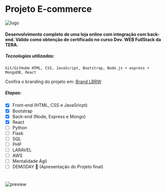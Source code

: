 # Projeto E-commerce
![logo](https://i.ibb.co/M1QWvjS/logo-Branca.png) 

#### Desenvolvimento completo de uma loja online com integração com back-end. Válido como obtenção de certificado no curso Dev. WEB **FullStack** da TERA.

##### Tecnologias utilizadas:

``` Git/GitHubm HTML, CSS, JavaScript, Bootstrap, Node.js + express + MongoDB, React ```

Confira o branding do projeto em: [Brand LBRW](https://lucasbelmiro.myportfolio.com/lbrw-loja-de-calcados)

##### Etapas: 

- [x] Front-end (HTML, CSS e JavaSricpt)
- [x] Bootstrap
- [X] Back-end (Node, Express e Mongo)
- [X] React
- [ ] Python
- [ ] Flask
- [ ] SQL
- [ ] PHP
- [ ] LARAVEL
- [ ] AWS
- [ ] Mentalidade Ágil
- [ ] DEMODAY :partying_face: (Apresentação do Projeto final)
# #
![preview](https://i.ibb.co/SQFrBSC/Prancheta-1-copiar-2.jpg)